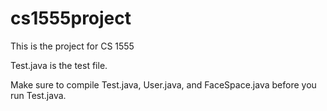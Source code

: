 # cs1555project
This is the project for CS 1555

Test.java is the test file.

Make sure to compile Test.java, User.java, and FaceSpace.java before you run
Test.java.